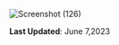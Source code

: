
![Screenshot (126)](https://github.com/ewong128/underoneroof/assets/93020600/b67a4faf-3f53-4b75-9fc7-09b1b2e87a4d)

**Last Updated**: June 7,2023
